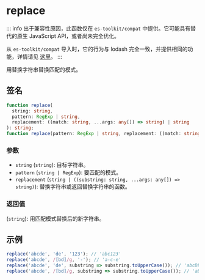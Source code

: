 # replace

::: info
出于兼容性原因，此函数仅在 `es-toolkit/compat` 中提供。它可能具有替代的原生 JavaScript API，或者尚未完全优化。

从 `es-toolkit/compat` 导入时，它的行为与 lodash 完全一致，并提供相同的功能，详情请见 [这里](../../../compatibility.md)。
:::

用替换字符串替换匹配的模式。

## 签名

```typescript
function replace(
  string: string,
  pattern: RegExp | string,
  replacement: ((match: string, ...args: any[]) => string) | string
): string;
function replace(pattern: RegExp | string, replacement: ((match: string, ...args: any[]) => string) | string): string;
```

### 参数

- `string` (`string`): 目标字符串。
- `pattern` (`string | RegExp`): 要匹配的模式。
- `replacement` (`string | ((substring: string, ...args: any[]) => string)`): 替换字符串或返回替换字符串的函数。

### 返回值

(`string`): 用匹配模式替换后的新字符串。

## 示例

```typescript
replace('abcde', 'de', '123'); // 'abc123'
replace('abcde', /[bd]/g, '-'); // 'a-c-e'
replace('abcde', 'de', substring => substring.toUpperCase()); // 'abcDE'
replace('abcde', /[bd]/g, substring => substring.toUpperCase()); // 'aBcDe'
```
